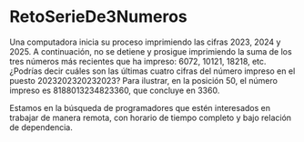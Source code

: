 # RetoSerieDe3Numeros

Una computadora inicia su proceso imprimiendo las cifras 2023, 2024 y 2025. A continuación, no se detiene y prosigue imprimiendo la suma de los tres números más recientes que ha impreso: 6072, 10121, 18218, etc. ¿Podrías decir cuáles son las últimas cuatro cifras del número impreso en el puesto 2023202320232023? Para ilustrar, en la posición 50, el número impreso es 8188013234823360, que concluye en 3360.

Estamos en la búsqueda de programadores que estén interesados en trabajar de manera remota, con horario de tiempo completo y bajo relación de dependencia.
